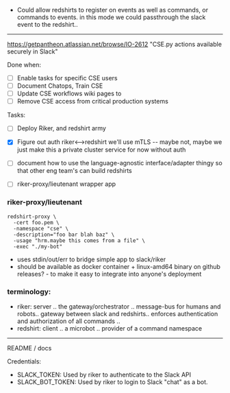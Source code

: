 - Could allow redshirts to register on events as well as commands, or commands to events.
  in this mode we could passthrough  the slack event to the redshirt..

---------------------------------------------------------------------------------------------
https://getpantheon.atlassian.net/browse/IO-2612
"CSE.py actions available securely in Slack"

Done when:
- [ ] Enable tasks for specific CSE users
- [ ] Document Chatops, Train CSE
- [ ] Update CSE workflows wiki pages to
- [ ] Remove CSE access from critical production systems

Tasks:
- [ ] Deploy Riker, and redshirt army
- [x] Figure out auth riker<-->redshirt
    we'll use mTLS -- maybe not, maybe we just make this a private cluster service for now without auth
- [ ] document how to use the language-agnostic interface/adapter thingy so that other eng team's can build redshirts
- [ ] riker-proxy/lieutenant wrapper app


### riker-proxy/lieutenant
```
redshirt-proxy \
  -cert foo.pem \
  -namespace "cse" \
  -description="foo bar blah baz" \
  -usage "hrm.maybe this comes from a file" \
  -exec "./my-bot"
```
- uses stdin/out/err to bridge simple app to slack/riker
- should be available as docker container + linux-amd64 binary on github releases? - to make it easy to integrate into
  anyone's deployment

### terminology:
- riker: server .. the gateway/orchestrator .. message-bus for humans and robots.. gateway between slack and redshirts..
         enforces authentication and authorization of all commands ..
- redshirt: client .. a microbot .. provider of a command namespace


-------------
README / docs

Credentials:
- SLACK_TOKEN: Used by riker to authenticate to the Slack API
- SLACK_BOT_TOKEN: Used by riker to login to Slack "chat" as a bot.

